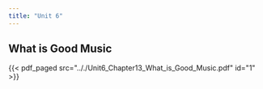 ```yaml
---
title: "Unit 6"
---
```


## What is Good Music

{{< pdf_paged src=".././Unit6_Chapter13_What_is_Good_Music.pdf" id="1" >}}

